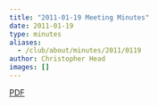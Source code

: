 ```yaml
---
title: "2011-01-19 Meeting Minutes"
date: 2011-01-19
type: minutes
aliases:
  - /club/about/minutes/2011/0119
author: Christopher Head
images: []
---
```


[PDF](/files/minutes-2011-01-19.pdf)
